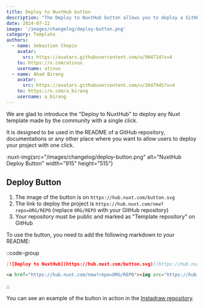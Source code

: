 ```yaml
---
title: Deploy to NuxtHub button
description: "The Deploy to NuxtHub button allows you to deploy a GitHub template directly from the NuxtHub Admin."
date: 2024-07-22
image: '/images/changelog/deploy-button.png'
category: Template
authors:
  - name: Sebastien Chopin
    avatar: 
      src: https://avatars.githubusercontent.com/u/904724?v=4
    to: https://x.com/atinux
    username: atinux
  - name: Ahad Birang
    avatar: 
      src: https://avatars.githubusercontent.com/u/2047945?v=4
    to: https://x.com/a_birang
    username: a_birang
---
```


We are glad to introduce the "Deploy to NuxtHub" to deploy any Nuxt template made by the community with a single click.

It is designed to be used in the README of a GitHub repository, documentations or any other place where you want to allow users to deploy your project with one click.

:nuxt-img{src="/images/changelog/deploy-button.png" alt="NuxtHub Deploy Button" width="915" height="515"}

## Deploy Button

1. The image of the button is on `https://hub.nuxt.com/button.svg`
2. The link to deploy the project is `https://hub.nuxt.com/new?repo=ORG/REPO` (replace `ORG/REPO` with your GitHub repository)
3. Your repository must be public and marked as "Template repository" on GitHub

To use the button, you need to add the following markdown to your README:

::code-group

```md [Markdown]
[![Deploy to NuxtHub](https://hub.nuxt.com/button.svg)](https://hub.nuxt.com/new?repo=ORG/REPO)
```

```html [HTML]
<a href="https://hub.nuxt.com/new?repo=ORG/REPO"><img src="https://hub.nuxt.com/button.svg" alt="Deploy to NuxtHub"></a>
```

::

You can see an example of the button in action in the [Instadraw repository](https://github.com/atinux/instadraw).

